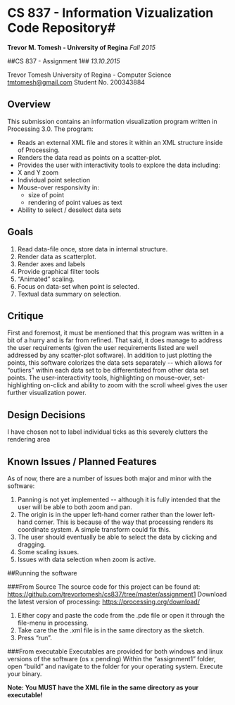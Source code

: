 # CS 837 - Information Vizualization Code Repository#
**Trevor M. Tomesh - University of Regina**
*Fall 2015* 

##CS 837 - Assignment 1##
*13.10.2015*

Trevor Tomesh
University of Regina - Computer Science
tmtomesh@gmail.com 
Student No. 200343884 

Overview
--------
This submission contains an information visualization program written in Processing 3.0. The program:
+ Reads an external XML file and stores it within an XML structure inside of Processing.
+ Renders the data read as points on a scatter-plot. 
+ Provides the user with interactivity tools to explore the data including:
+ X and Y zoom
+ Individual point selection
+ Mouse-over responsivity in:
  + size of point
  + rendering of point values as text
+ Ability to select / deselect data sets

Goals
-----
1. Read data-file once, store data in internal structure.
2. Render data as scatterplot.
3. Render axes and labels
4. Provide graphical filter tools
5. “Animated” scaling. 
6. Focus on data-set when point is selected.
7. Textual data summary on selection.

Critique
----------
First and foremost, it must be mentioned that this program was written in a bit of a hurry and is far from refined. That said, it does manage to address the user requirements (given the user requirements listed are well addressed by any scatter-plot software).
In addition to just plotting the points, this software colorizes the data sets separately -- which allows for “outliers” within each data set to be differentiated from other data set points. 
The user-interactivity tools, highlighting on mouse-over, set-highlighting on-click and ability to zoom with the scroll wheel gives the user further visualization power. 

Design Decisions
--------------
I have chosen not to label individual ticks as this severely clutters the rendering area

Known Issues / Planned Features
---------------------------------
As of now, there are a number of issues both major and minor with the software: 
1. Panning is not yet implemented -- although it is fully intended that the user will be able to both zoom and pan. 
2. The origin is in the upper left-hand corner rather than the lower left-hand corner. This is because of the way that processing renders its coordinate system. A simple transform could fix this.
3. The user should eventually be able to select the data by clicking and dragging. 
4. Some scaling issues. 
5. Issues with data selection when zoom is active.

##Running the software

###From Source
The source code for this project can be found at: https://github.com/trevortomesh/cs837/tree/master/assignment1
Download the latest version of processing: https://processing.org/download/

1. Either copy and paste the code from the .pde file or open it through the file-menu in processing. 
2. Take care the the .xml file is in the same directory as the sketch. 
3. Press “run”. 

###From executable
Executables are provided for both windows and linux versions of the software (os x pending) 
Within the “assignment1” folder, open “build” and navigate to the folder for your operating system.
Execute your binary. 

**Note: You MUST have the XML file in the same directory as your executable!**

